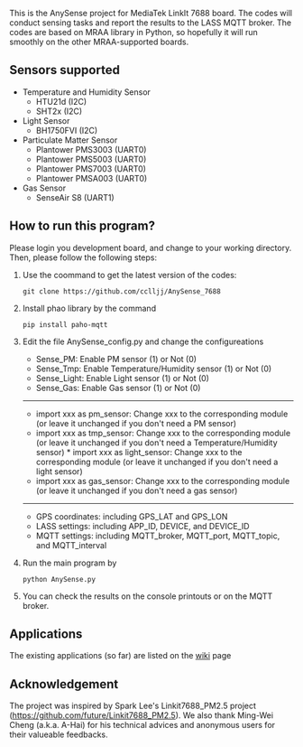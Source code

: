 This is the AnySense project for MediaTek LinkIt 7688 board. The codes will conduct sensing tasks and report the results to the LASS MQTT broker. The codes are based on MRAA library in Python, so hopefully it will run smoothly on the other MRAA-supported boards.

## Sensors supported
* Temperature and Humidity Sensor
  * HTU21d (I2C)
  * SHT2x (I2C)
* Light Sensor
  * BH1750FVI (I2C)
* Particulate Matter Sensor
  * Plantower PMS3003 (UART0)
  * Plantower PMS5003 (UART0)
  * Plantower PMS7003 (UART0)
  * Plantower PMSA003 (UART0)
* Gas Sensor
  * SenseAir S8 (UART1)
 
## How to run this program?
Please login you development board, and change to your working directory. Then, please follow the following steps:

1. Use the coommand to get the latest version of the codes: 
   ```
   git clone https://github.com/cclljj/AnySense_7688
   ```

2. Install phao library by the command
   ```
   pip install paho-mqtt
   ```
   
3. Edit the file AnySense_config.py and change the configureations
   * Sense_PM: Enable PM sensor (1) or Not (0)
   * Sense_Tmp: Enable Temperature/Humidity sensor (1) or Not (0)
   * Sense_Light: Enable Light sensor (1) or Not (0)
   * Sense_Gas: Enable Gas sensor (1) or Not (0)
   ***
   * import xxx as pm_sensor: Change xxx to the corresponding module (or leave it unchanged if you don't need a PM sensor)
   * import xxx as tmp_sensor: Change xxx to the corresponding module (or leave it unchanged if you don't need a Temperature/Humidity sensor)
   * import xxx as light_sensor: Change xxx to the corresponding module (or leave it unchanged if you don't need a light sensor)
   * import xxx as gas_sensor: Change xxx to the corresponding module (or leave it unchanged if you don't need a gas sensor)
   ***
   * GPS coordinates: including GPS_LAT and GPS_LON
   * LASS settings: including APP_ID, DEVICE, and DEVICE_ID
   * MQTT settings: including MQTT_broker, MQTT_port, MQTT_topic, and MQTT_interval
   
4. Run the main program by
   ```
   python AnySense.py
   ```

5. You can check the results on the console printouts or on the MQTT broker.

## Applications

The existing applications (so far) are listed on the [wiki](https://github.com/cclljj/AnySense_7688/wiki) page

## Acknowledgement

The project was inspired by Spark Lee's Linkit7688_PM2.5 project (https://github.com/future/Linkit7688_PM2.5). We also thank Ming-Wei Cheng (a.k.a. A-Hai) for his technical advices and anonymous users for their valueable feedbacks.
